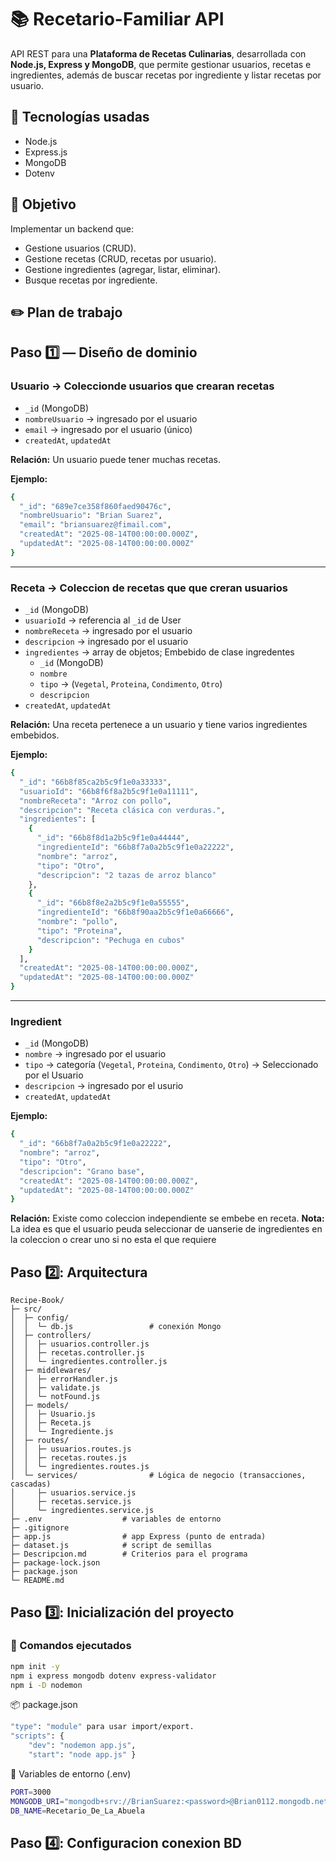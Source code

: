 # 📚 Recetario-Familiar API

API REST para una **Plataforma de Recetas Culinarias**, desarrollada con **Node.js, Express y MongoDB**, que permite gestionar usuarios, recetas e ingredientes, además de buscar recetas por ingrediente y listar recetas por usuario.

## 🚀 Tecnologías usadas
- Node.js
- Express.js
- MongoDB
- Dotenv

## 📌 Objetivo
Implementar un backend que:
- Gestione usuarios (CRUD).
- Gestione recetas (CRUD, recetas por usuario).
- Gestione ingredientes (agregar, listar, eliminar).
- Busque recetas por ingrediente.

## ✏️ Plan de trabajo

## Paso 1️⃣ — Diseño de dominio

### Usuario -> Coleccionde usuarios que crearan recetas
- `_id` (MongoDB)
- `nombreUsuario` → ingresado por el usuario
- `email` → ingresado por el usuario (único)
- `createdAt`, `updatedAt` 

**Relación:** Un usuario puede tener muchas recetas.

**Ejemplo:**
```bash
{
  "_id": "689e7ce358f860faed90476c",
  "nombreUsuario": "Brian Suarez",
  "email": "briansuarez@fimail.com",
  "createdAt": "2025-08-14T00:00:00.000Z",
  "updatedAt": "2025-08-14T00:00:00.000Z"
}
```
---

### Receta -> Coleccion de recetas que que creran usuarios
- `_id` (MongoDB)
- `usuarioId` → referencia al `_id` de User
- `nombreReceta` → ingresado por el usuario
- `descripcion` → ingresado por el usuario
- `ingredientes` → array de objetos; Embebido de clase ingredentes
  - `_id` (MongoDB)
  - `nombre` 
  - `tipo` → (`Vegetal`, `Proteina`, `Condimento`, `Otro`)
  - `descripcion`
- `createdAt`, `updatedAt`

**Relación:** Una receta pertenece a un usuario y tiene varios ingredientes embebidos.

**Ejemplo:**
```bash
{
  "_id": "66b8f85ca2b5c9f1e0a33333",
  "usuarioId": "66b8f6f8a2b5c9f1e0a11111",
  "nombreReceta": "Arroz con pollo",
  "descripcion": "Receta clásica con verduras.",
  "ingredientes": [
    {
      "_id": "66b8f8d1a2b5c9f1e0a44444",
      "ingredienteId": "66b8f7a0a2b5c9f1e0a22222",
      "nombre": "arroz",
      "tipo": "Otro",
      "descripcion": "2 tazas de arroz blanco"
    },
    {
      "_id": "66b8f8e2a2b5c9f1e0a55555",
      "ingredienteId": "66b8f90aa2b5c9f1e0a66666",
      "nombre": "pollo",
      "tipo": "Proteina",
      "descripcion": "Pechuga en cubos"
    }
  ],
  "createdAt": "2025-08-14T00:00:00.000Z",
  "updatedAt": "2025-08-14T00:00:00.000Z"
}
```
---

### Ingredient
- `_id` (MongoDB)
- `nombre` → ingresado por el usuario 
- `tipo` → categoría (`Vegetal`, `Proteina`, `Condimento`, `Otro`) -> Seleccionado por el Usuario
- `descripcion` -> ingresado por el usurio
- `createdAt`, `updatedAt`

**Ejemplo:**
```bash
{
  "_id": "66b8f7a0a2b5c9f1e0a22222",
  "nombre": "arroz",
  "tipo": "Otro",
  "descripcion": "Grano base",
  "createdAt": "2025-08-14T00:00:00.000Z",
  "updatedAt": "2025-08-14T00:00:00.000Z"
}
```
**Relación:** Existe como coleccion independiente se embebe en receta.
**Nota:** La idea es que el usuario peuda seleccionar de uanserie de ingredientes en la coleccion o crear uno si no esta el que requiere

## Paso 2️⃣: Arquitectura

```
Recipe-Book/
├─ src/
│  ├─ config/
│  │  └─ db.js                 # conexión Mongo
│  ├─ controllers/
│  │  ├─ usuarios.controller.js
│  │  ├─ recetas.controller.js
│  │  └─ ingredientes.controller.js
│  ├─ middlewares/
│  │  ├─ errorHandler.js
│  │  ├─ validate.js
│  │  └─ notFound.js
│  ├─ models/
│  │  ├─ Usuario.js
│  │  ├─ Receta.js
│  │  └─ Ingrediente.js
│  ├─ routes/
│  │  ├─ usuarios.routes.js
│  │  ├─ recetas.routes.js
│  │  └─ ingredientes.routes.js
│  └─ services/                # Lógica de negocio (transacciones, cascadas)
│     ├─ usuarios.service.js
│     ├─ recetas.service.js
│     └─ ingredientes.service.js
├─ .env                  # variables de entorno
├─ .gitignore
├─ app.js                # app Express (punto de entrada)
├─ dataset.js            # script de semillas
├─ Descripcion.md        # Criterios para el programa
├─ package-lock.json
├─ package.json
└─ README.md

```

## Paso 3️⃣: Inicialización del proyecto

### 🧰 Comandos ejecutados
```bash
npm init -y
npm i express mongodb dotenv express-validator
npm i -D nodemon
```
📦 package.json
```bash
"type": "module" para usar import/export.
"scripts": {
    "dev": "nodemon app.js",
    "start": "node app.js" }
```
🔐 Variables de entorno (.env)
```bash
PORT=3000
MONGODB_URI="mongodb+srv://BrianSuarez:<password>@Brian0112.mongodb.net"
DB_NAME=Recetario_De_La_Abuela
```

## Paso 4️⃣: Configuracion conexion BD